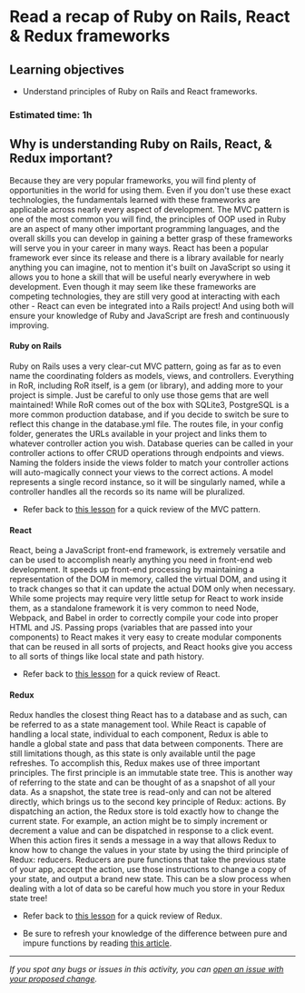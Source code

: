 # Read a recap of Ruby on Rails, React & Redux frameworks 

## Learning objectives

- Understand principles of Ruby on Rails and React frameworks.

### Estimated time: 1h

## Why is understanding Ruby on Rails, React, & Redux important?
Because they are very popular frameworks, you will find plenty of opportunities in the world for using them. Even if you don't use these exact technologies, the fundamentals learned with these frameworks are applicable across nearly every aspect of development. The MVC pattern is one of the most common you will find, the principles of OOP used in Ruby are an aspect of many other important programming languages, and the overall skills you can develop in gaining a better grasp of these frameworks will serve you in your career in many ways. React has been a popular framework ever since its release and there is a library available for nearly anything you can imagine, not to mention it's built on JavaScript so using it allows you to hone a skill that will be useful nearly everywhere in web development. Even though it may seem like these frameworks are competing technologies, they are still very good at interacting with each other - React can even be integrated into a Rails project! And using both will ensure your knowledge of Ruby and JavaScript are fresh and continuously improving.

#### Ruby on Rails
Ruby on Rails uses a very clear-cut MVC pattern, going as far as to even name the coordinating folders as models, views, and controllers. Everything in RoR, including RoR itself, is a gem (or library), and adding more to your project is simple. Just be careful to only use those gems that are well maintained! While RoR comes out of the box with SQLite3, PostgreSQL is a more common production database, and if you decide to switch be sure to reflect this change in the database.yml file.  The routes file, in your config folder, generates the URLs available in your project and links them to whatever controller action you wish. Database queries can be called in your controller actions to offer CRUD operations through endpoints and views. Naming the folders inside the views folder to match your controller actions will auto-magically connect your views to the correct actions. A model represents a single record instance, so it will be singularly named, while a controller handles all the records so its name will be pluralized.

- Refer back to [this lesson](https://github.com/microverseinc/curriculum-rails/blob/main/blog-app/lessons/MVC_lesson.md) for a quick review of the MVC pattern.

#### React
React, being a JavaScript front-end framework, is extremely versatile and can be used to accomplish nearly anything you need in front-end web development. It speeds up front-end processing by maintaining a representation of the DOM in memory, called the virtual DOM, and using it to track changes so that it can update the actual DOM only when necessary. While some projects may require very little setup for React to work inside them, as a standalone framework it is very common to need Node, Webpack, and Babel in order to correctly compile your code into proper HTML and JS. Passing props (variables that are passed into your components) to React makes it very easy to create modular components that can be reused in all sorts of projects, and React hooks give you access to all sorts of things like local state and path history.

- Refer back to [this lesson](https://github.com/microverseinc/curriculum-react-redux/blob/main/math-magicians/lessons/what_is_react.md) for a quick review of React.

#### Redux
Redux handles the closest thing React has to a database and as such, can be referred to as a state management tool. While React is capable of handling a local state, individual to each component, Redux is able to handle a global state and pass that data between components. There are still limitations though, as this state is only available until the page refreshes. To accomplish this, Redux makes use of three important principles. The first principle is an immutable state tree. This is another way of referring to the state and can be thought of as a snapshot of all your data. As a snapshot, the state tree is read-only and can not be altered directly, which brings us to the second key principle of Redux: actions. By dispatching an action, the Redux store is told exactly how to change the current state. For example, an action might be to simply increment or decrement a value and can be dispatched in response to a click event. When this action fires it sends a message in a way that allows Redux to know how to change the values in your state by using the third principle of Redux: reducers. Reducers are pure functions that take the previous state of your app, accept the action, use those instructions to change a copy of your state, and output a brand new state. This can be a slow process when dealing with a lot of data so be careful how much you store in your Redux state tree!

- Refer back to [this lesson](https://github.com/microverseinc/curriculum-react-redux/blob/main/bookstore/lessons/lesson_redux_intro-store_actions_reducers.md) for a quick review of Redux.

- Be sure to refresh your knowledge of the difference between pure and impure functions by reading [this article](https://dev.to/sanspanic/pure-vs-impure-functions-50aj).

------

_If you spot any bugs or issues in this activity, you can [open an issue with your proposed change](https://github.com/microverseinc/curriculum-transversal-skills/blob/main/git-github/articles/open_issue.md)._
